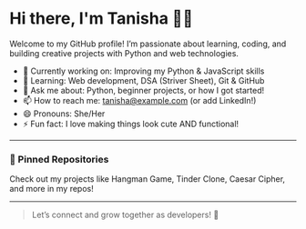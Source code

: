 

# Hi there, I'm Tanisha 👩‍💻

Welcome to my GitHub profile! I’m passionate about learning, coding, and building creative projects with Python and web technologies.

- 🔭 Currently working on: Improving my Python & JavaScript skills
- 🌱 Learning: Web development, DSA (Striver Sheet), Git & GitHub
- 💬 Ask me about: Python, beginner projects, or how I got started!
- 📫 How to reach me: [tanisha@example.com](mailto:tanisha@example.com) (or add LinkedIn!)
- 😄 Pronouns: She/Her
- ⚡ Fun fact: I love making things look cute AND functional!

---

### 📌 Pinned Repositories
Check out my projects like Hangman Game, Tinder Clone, Caesar Cipher, and more in my repos!

---

> Let’s connect and grow together as developers! 💖
